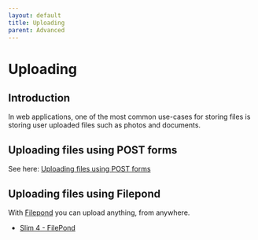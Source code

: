```yaml
---
layout: default
title: Uploading
parent: Advanced
---
```


# Uploading

## Introduction

In web applications, one of the most common use-cases for storing files
is storing user uploaded files such as photos and documents.

## Uploading files using POST forms

See here: [Uploading files using POST forms](https://www.slimframework.com/docs/v4/cookbook/uploading-files.html)

## Uploading files using Filepond

With [Filepond](https://pqina.nl/filepond/) you can upload anything, from anywhere.

* [Slim 4 - FilePond](https://odan.github.io/2020/10/06/slim4-filepond.html)
